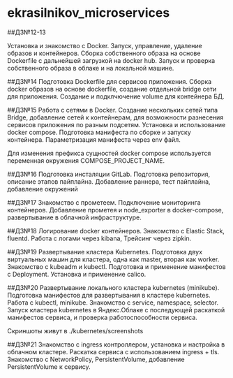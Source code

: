 # ekrasilnikov_microservices

##ДЗ№12-13

Установка и знакомство с Docker. Запуск, управление, удаление образов и контейнеров. Сборка собственного образа на основе Dockerfile с дальнейшей загрузкой на docker hub. Запуск и проверка собственного образа в облаке и на локальной машине.

##ДЗ№14
Подготовка Dockerfile для сервисов приложения. Сборка docker образов на основе dockerfile, создание отдельной bridge сети для приложения. Создание и подклчючение volume для контейнера БД.

##ДЗ№15
Работа с сетями в Docker. Создание нескольких сетей типа Bridge, добавление сетей к контейнерам, для возможности разнесения сервисов приложения по разным подсетям. Установка и использование docker compose. Подготовка манифеста по сборке и запуску контейнера. Параметризация манифеста через env файл.

Для изменения префикса сущностей docker compose используется переменная окружения COMPOSE_PROJECT_NAME.

##ДЗ№16
Подготовка инсталяции GitLab. Подготовка репозитория, описание этапов пайплайна. Добавление раннера, тест пайплайна, добавление окружений

##ДЗ№17
Знакомство с прометеем. Подключение мониторинга контейнеров. Добавление прометея и node_exporter в docker-compose, развертывание в облачной инфраструктуре.

##ДЗ№18
Логирование docker контейнеров. Знакомство c Elastic Stack, fluentd. Работа с логами через kibana, Трейсинг через zipkin.

##ДЗ№19
Развертывание кластера Kubernetes. Подготовка двух виртуальных машин для кластера, одна как master, вторая как worker. Знакомство с kubeadm и kubectl. Подготовка и применение манифестов с Deployment. Установка и применение calico.

##ДЗ№20
Развертывание локального кластера kubernetes (minikube). Подготовка манифестов для развертывания в кластере kubernetes. Работа с kubectl, minikube.  Знакомство с service, namespace, selector. Запуск кластера kubernetes в Яндекс.Облаке с последующей раскаткой манифестов сервиса, и проверка работоспособности сервиса.

Скриншоты живут в ./kubernetes/screenshots

##ДЗ№21
Знакомство с ingress контроллером, установка и настройка в облачном кластере. Раскатка сервиса с использованием ingress + tls. Знакомство с NetworkPolicy, PersistentVolume, добавление PersistentVolume к сервису.
